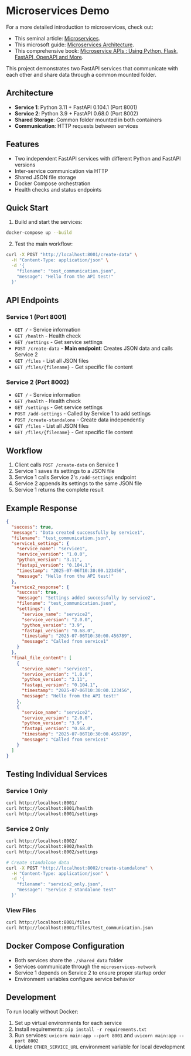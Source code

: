 # Microservices Demo

For a more detailed introduction to microservices, check out:

- This seminal article: [Microservices](https://martinfowler.com/articles/microservices.html).
- This microsoft guide: [Microservices Architecture](https://docs.microsoft.com/en-us/azure/architecture/microservices/).
- This comprehensive book: [Microservice APIs : Using Python, Flask, FastAPI, OpenAPI and More](https://books.google.co.uk/books/about/Microservice_APIs.html?id=5s-azgEACAAJ&redir_esc=y).

This project demonstrates two FastAPI services that communicate with each other and share data through a common mounted folder.

## Architecture

- **Service 1**: Python 3.11 + FastAPI 0.104.1 (Port 8001)
- **Service 2**: Python 3.9 + FastAPI 0.68.0 (Port 8002)
- **Shared Storage**: Common folder mounted in both containers
- **Communication**: HTTP requests between services

## Features

- Two independent FastAPI services with different Python and FastAPI versions
- Inter-service communication via HTTP
- Shared JSON file storage
- Docker Compose orchestration
- Health checks and status endpoints

## Quick Start

1. Build and start the services:

```bash
docker-compose up --build
```

2. Test the main workflow:

```bash
curl -X POST "http://localhost:8001/create-data" \
  -H "Content-Type: application/json" \
  -d '{
    "filename": "test_communication.json",
    "message": "Hello from the API test!"
  }'
```

## API Endpoints

### Service 1 (Port 8001)

- `GET /` - Service information
- `GET /health` - Health check
- `GET /settings` - Get service settings
- `POST /create-data` - **Main endpoint**: Creates JSON data and calls Service 2
- `GET /files` - List all JSON files
- `GET /files/{filename}` - Get specific file content

### Service 2 (Port 8002)

- `GET /` - Service information
- `GET /health` - Health check
- `GET /settings` - Get service settings
- `POST /add-settings` - Called by Service 1 to add settings
- `POST /create-standalone` - Create data independently
- `GET /files` - List all JSON files
- `GET /files/{filename}` - Get specific file content

## Workflow

1. Client calls `POST /create-data` on Service 1
2. Service 1 saves its settings to a JSON file
3. Service 1 calls Service 2's `/add-settings` endpoint
4. Service 2 appends its settings to the same JSON file
5. Service 1 returns the complete result

## Example Response

```json
{
  "success": true,
  "message": "Data created successfully by service1",
  "filename": "test_communication.json",
  "service1_settings": {
    "service_name": "service1",
    "service_version": "1.0.0",
    "python_version": "3.11",
    "fastapi_version": "0.104.1",
    "timestamp": "2025-07-06T10:30:00.123456",
    "message": "Hello from the API test!"
  },
  "service2_response": {
    "success": true,
    "message": "Settings added successfully by service2",
    "filename": "test_communication.json",
    "settings": {
      "service_name": "service2",
      "service_version": "2.0.0",
      "python_version": "3.9",
      "fastapi_version": "0.68.0",
      "timestamp": "2025-07-06T10:30:00.456789",
      "message": "Called from service1"
    }
  },
  "final_file_content": [
    {
      "service_name": "service1",
      "service_version": "1.0.0",
      "python_version": "3.11",
      "fastapi_version": "0.104.1",
      "timestamp": "2025-07-06T10:30:00.123456",
      "message": "Hello from the API test!"
    },
    {
      "service_name": "service2",
      "service_version": "2.0.0",
      "python_version": "3.9",
      "fastapi_version": "0.68.0",
      "timestamp": "2025-07-06T10:30:00.456789",
      "message": "Called from service1"
    }
  ]
}
```

## Testing Individual Services

### Service 1 Only

```bash
curl http://localhost:8001/
curl http://localhost:8001/health
curl http://localhost:8001/settings
```

### Service 2 Only

```bash
curl http://localhost:8002/
curl http://localhost:8002/health
curl http://localhost:8002/settings

# Create standalone data
curl -X POST "http://localhost:8002/create-standalone" \
  -H "Content-Type: application/json" \
  -d '{
    "filename": "service2_only.json",
    "message": "Service 2 standalone test"
  }'
```

### View Files

```bash
curl http://localhost:8001/files
curl http://localhost:8001/files/test_communication.json
```

## Docker Compose Configuration

- Both services share the `./shared_data` folder
- Services communicate through the `microservices-network`
- Service 1 depends on Service 2 to ensure proper startup order
- Environment variables configure service behavior

## Development

To run locally without Docker:

1. Set up virtual environments for each service
2. Install requirements: `pip install -r requirements.txt`
3. Run services: `uvicorn main:app --port 8001` and `uvicorn main:app --port 8002`
4. Update `OTHER_SERVICE_URL` environment variable for local development
